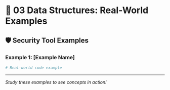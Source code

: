 # 🌟 03 Data Structures: Real-World Examples

## 🛡️ Security Tool Examples

### Example 1: [Example Name]
```python
# Real-world code example
```

---

*Study these examples to see concepts in action!*
